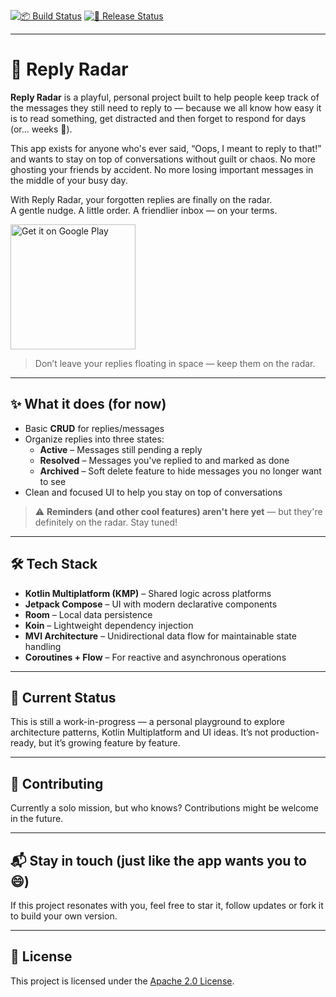 [![📦 Build Status](https://github.com/rafaelfelipeac/replyradar/actions/workflows/build-and-lint.yml/badge.svg)](https://github.com/rafaelfelipeac/replyradar/actions/workflows/build-and-lint.yml)
[![🚀 Release Status](https://github.com/rafaelfelipeac/replyradar/actions/workflows/release.yml/badge.svg)](https://github.com/rafaelfelipeac/replyradar/actions/workflows/release.yml)

---

# 📡 Reply Radar

**Reply Radar** is a playful, personal project built to help people keep track of the messages they still need to reply to — because we all know how easy it is to read something, get distracted and then forget to respond for days (or... weeks 👀).

This app exists for anyone who's ever said, “Oops, I meant to reply to that!” and wants to stay on top of conversations without guilt or chaos. No more ghosting your friends by accident. No more losing important messages in the middle of your busy day.

With Reply Radar, your forgotten replies are finally on the radar.  
A gentle nudge. A little order. A friendlier inbox — on your terms.


<a href="https://play.google.com/store/apps/details?id=com.rafaelfelipeac.replyradar">
    <img 
        alt="Get it on Google Play" 
        src="https://user-images.githubusercontent.com/9745110/89697876-99ab9480-d8f4-11ea-869d-32131a31ab96.png" 
        width="200">
</a>  

> Don’t leave your replies floating in space — keep them on the radar.

---

## ✨ What it does (for now)

- Basic **CRUD** for replies/messages
- Organize replies into three states:
  - **Active** – Messages still pending a reply
  - **Resolved** – Messages you've replied to and marked as done
  - **Archived** – Soft delete feature to hide messages you no longer want to see
- Clean and focused UI to help you stay on top of conversations

> ⚠️ **Reminders (and other cool features) aren't here yet** — but they're definitely on the radar. Stay tuned!

---

## 🛠️ Tech Stack

- **Kotlin Multiplatform (KMP)** – Shared logic across platforms
- **Jetpack Compose** – UI with modern declarative components
- **Room** – Local data persistence
- **Koin** – Lightweight dependency injection
- **MVI Architecture** – Unidirectional data flow for maintainable state handling
- **Coroutines + Flow** – For reactive and asynchronous operations

---

## 🧪 Current Status

This is still a work-in-progress — a personal playground to explore architecture patterns, Kotlin Multiplatform and UI ideas. It’s not production-ready, but it’s growing feature by feature.

---

## 🚫 Contributing

Currently a solo mission, but who knows? Contributions might be welcome in the future.

---

## 📬 Stay in touch (just like the app wants you to 😄)

If this project resonates with you, feel free to star it, follow updates or fork it to build your own version.

---

## 📄 License

This project is licensed under the [Apache 2.0 License](LICENSE).
